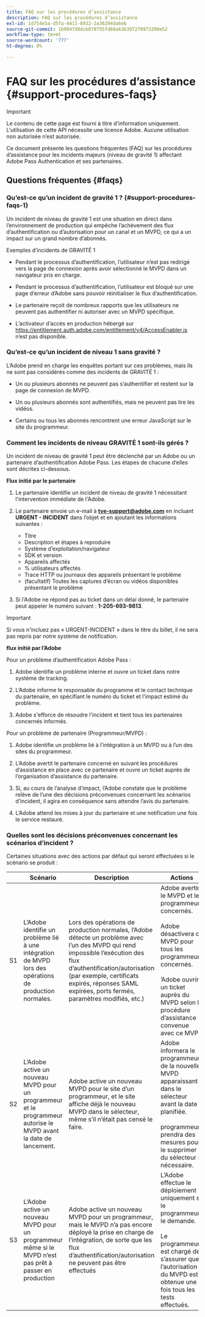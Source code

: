 ```yaml
---
title: FAQ sur les procédures d’assistance
description: FAQ sur les procédures d’assistance
exl-id: 1d754e5a-d5fa-4411-8932-2a36294da6eb
source-git-commit: 1b9847d8dcb078755fd68a6363972f8973290e52
workflow-type: tm+mt
source-wordcount: '777'
ht-degree: 0%

---
```


# FAQ sur les procédures d’assistance {#support-procedures-faqs}

>[!IMPORTANT]
>
> Le contenu de cette page est fourni à titre d’information uniquement. L’utilisation de cette API nécessite une licence Adobe. Aucune utilisation non autorisée n’est autorisée.

Ce document présente les questions fréquentes (FAQ) sur les procédures d’assistance pour les incidents majeurs (niveau de gravité 1) affectant Adobe Pass Authentication et ses partenaires.

## Questions fréquentes {#faqs}

### Qu’est-ce qu’un incident de gravité 1 ? {#support-procedures-faqs-1}

Un incident de niveau de gravité 1 est une situation en direct dans l’environnement de production qui empêche l’achèvement des flux d’authentification ou d’autorisation pour un canal et un MVPD, ce qui a un impact sur un grand nombre d’abonnés.

Exemples d’incidents de GRAVITÉ 1

* Pendant le processus d’authentification, l’utilisateur n’est pas redirigé vers la page de connexion après avoir sélectionné le MVPD dans un navigateur pris en charge.

* Pendant le processus d’authentification, l’utilisateur est bloqué sur une page d’erreur d’Adobe sans pouvoir réinitialiser le flux d’authentification.

* Le partenaire reçoit de nombreux rapports que les utilisateurs ne peuvent pas authentifier ni autoriser avec un MVPD spécifique.

* L’activateur d’accès en production hébergé sur https://entitlement.auth.adobe.com/entitlement/v4/AccessEnabler.js n’est pas disponible.

### Qu’est-ce qu’un incident de niveau 1 sans gravité ?

L’Adobe prend en charge les enquêtes portant sur ces problèmes, mais ils ne sont pas considérés comme des incidents de GRAVITÉ 1 :

* Un ou plusieurs abonnés ne peuvent pas s’authentifier et restent sur la page de connexion de MVPD.

* Un ou plusieurs abonnés sont authentifiés, mais ne peuvent pas lire les vidéos.

* Certains ou tous les abonnés rencontrent une erreur JavaScript sur le site du programmeur.

### Comment les incidents de niveau GRAVITÉ 1 sont-ils gérés ?

Un incident de niveau de gravité 1 peut être déclenché par un Adobe ou un partenaire d’authentification Adobe Pass. Les étapes de chacune d’elles sont décrites ci-dessous.

**Flux initié par le partenaire**

1. Le partenaire identifie un incident de niveau de gravité 1 nécessitant l&#39;intervention immédiate de l&#39;Adobe.

1. Le partenaire envoie un e-mail à **tve-support@adobe.com** en incluant **URGENT - INCIDENT** dans l’objet et en ajoutant les informations suivantes :
   * Titre
   * Description et étapes à reproduire
   * Système d’exploitation/navigateur
   * SDK et version
   * Appareils affectés
   * % utilisateurs affectés
   * Trace HTTP ou journaux des appareils présentant le problème
   * (facultatif) Toutes les captures d’écran ou vidéos disponibles présentant le problème

1. Si l&#39;Adobe ne répond pas au ticket dans un délai donné, le partenaire peut appeler le numéro suivant : **1-205-693-9813**.

>[!IMPORTANT]
>
> Si vous n&#39;incluez pas « URGENT-INCIDENT » dans le titre du billet, il ne sera pas repris par notre système de notification.

**flux initié par l’Adobe**

Pour un problème d’authentification Adobe Pass :

1. Adobe identifie un problème interne et ouvre un ticket dans notre système de tracking.

1. L’Adobe informe le responsable du programme et le contact technique du partenaire, en spécifiant le numéro du ticket et l’impact estimé du problème.

1. Adobe s&#39;efforce de résoudre l&#39;incident et tient tous les partenaires concernés informés.

Pour un problème de partenaire (Programmeur/MVPD) :

1. Adobe identifie un problème lié à l’intégration à un MVPD ou à l’un des sites du programmeur.

1. L’Adobe avertit le partenaire concerné en suivant les procédures d’assistance en place avec ce partenaire et ouvre un ticket auprès de l’organisation d’assistance du partenaire.

1. Si, au cours de l’analyse d’impact, l’Adobe constate que le problème relève de l’une des décisions préconvenues concernant les scénarios d’incident, il agira en conséquence sans attendre l’avis du partenaire.

1. L’Adobe attend les mises à jour du partenaire et une notification une fois le service restauré.

### Quelles sont les décisions préconvenues concernant les scénarios d’incident ?

Certaines situations avec des actions par défaut qui seront effectuées si le scénario se produit :

|    | Scénario | Description | Actions |
|----|--------------------------------------------------------------------------------------------------------|----------------------------------------------------------------------------------------------------------------------------------------------------------------------------------------------------------------------------------------------------------------------|-----------------------------------------------------------------------------------------------------------------------------------------------------------------------------------------------------------------------------------------|
| S1 | L’Adobe identifie un problème lié à une intégration de MVPD lors des opérations de production normales. | Lors des opérations de production normales, l’Adobe détecte un problème avec l’un des MVPD qui rend impossible l’exécution des flux d’authentification/autorisation (par exemple, certificats expirés, réponses SAML expirées, ports fermés, paramètres modifiés, etc.) | Adobe avertira le MVPD et les programmeurs concernés.  </br></br> Adobe désactivera ce MVPD pour tous les programmeurs concernés. </br></br>’Adobe ouvrira un ticket auprès du MVPD selon la procédure d’assistance convenue avec ce MVPD |
| S2 | L’Adobe active un nouveau MVPD pour un programmeur et le programmeur autorise le MVPD avant la date de lancement. | Adobe active un nouveau MVPD pour le site d’un programmeur, et le site affiche déjà le nouveau MVPD dans le sélecteur, même s’il n’était pas censé le faire. | Adobe informera le programmeur de la nouvelle MVPD apparaissant dans le sélecteur avant la date planifiée. </br></br> programmeur prendra des mesures pour le supprimer du sélecteur si nécessaire. |
| S3 | L’Adobe active un nouveau MVPD pour un programmeur même si le MVPD n’est pas prêt à passer en production | Adobe active un nouveau MVPD pour un programmeur, mais le MVPD n’a pas encore déployé la prise en charge de l’intégration, de sorte que les flux d’authentification/autorisation ne peuvent pas être effectués | L’Adobe effectue le déploiement uniquement si le programmeur le demande. </br></br> Le programmeur est chargé de s’assurer que l’autorisation du MVPD est obtenue une fois tous les tests effectués. |
